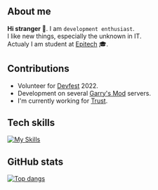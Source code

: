 ## About me
**Hi stranger 👋**. I am ``development enthusiast``.
<br/> I like new things, especially the unknown in IT.  
Actualy I am student at [Epitech](https://epitech.eu/) 🎓.  
  
  
## Contributions
- Volunteer for [Devfest](https://devfest.gdgnantes.com/) 2022.
- Development on several [Garry's Mod](https://facepunch.com/) servers.
- I'm currently working for [Trust](https://trust-gaming.fr).


## Tech skills
[![My Skills](https://skillicons.dev/icons?i=bash,c,cpp,cmake,ts,js,tailwind,lua,py,qt,react,angular,docker,firebase,azure,supabase,figma&perline=6)](https://skillicons.dev)


## GitHub stats
[![Top dangs](https://github-readme-stats-git-masterrstaa-rickstaa.vercel.app/api/top-langs/?username=hodooos)](https://github.com/anuraghazra/github-readme-stats)
